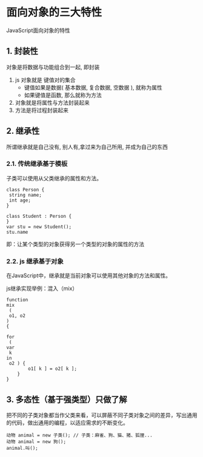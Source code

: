 # 面向对象的三大特性

JavaScript面向对象的特性

## 1. 封装性 <a id="1-&#x5C01;&#x88C5;&#x6027;"></a>

对象是将数据与功能组合到一起, 即封装

1. js 对象就是 键值对的集合
   * 键值如果是数据\( 基本数据, 复合数据, 空数据 \), 就称为属性
   * 如果键值是函数, 那么就称为方法
2. 对象就是将属性与方法封装起来
3. 方法是将过程封装起来

## 2. 继承性 <a id="2-&#x7EE7;&#x627F;&#x6027;"></a>

所谓继承就是自己没有, 别人有,拿过来为自己所用, 并成为自己的东西

### 2.1. 传统继承基于模板 <a id="21-&#x4F20;&#x7EDF;&#x7EE7;&#x627F;&#x57FA;&#x4E8E;&#x6A21;&#x677F;"></a>

子类可以使用从父类继承的属性和方法。

```text
class Person {
 string name;
 int age;
}

class Student : Person {
}
var stu = new Student();
stu.name
```

即：让某个类型的对象获得另一个类型的对象的属性的方法

### 2.2. js 继承基于对象 <a id="22-js-&#x7EE7;&#x627F;&#x57FA;&#x4E8E;&#x5BF9;&#x8C61;"></a>

在JavaScript中，继承就是当前对象可以使用其他对象的方法和属性。

js继承实现举例：混入（mix）

```text
function
mix
 (
 o1, o2 
) 
{

for
 ( 
var
 k 
in
 o2 ) {
        o1[ k ] = o2[ k ];
    }
}
```

## 3. 多态性（基于强类型）只做了解 <a id="3-&#x591A;&#x6001;&#x6027;&#xFF08;&#x57FA;&#x4E8E;&#x5F3A;&#x7C7B;&#x578B;&#xFF09;&#x53EA;&#x505A;&#x4E86;&#x89E3;"></a>

把不同的子类对象都当作父类来看，可以屏蔽不同子类对象之间的差异，写出通用的代码，做出通用的编程，以适应需求的不断变化。

```text
动物 animal = new 子类(); // 子类：麻雀、狗、猫、猪、狐狸...
动物 animal = new 狗();
animal.叫();
```

